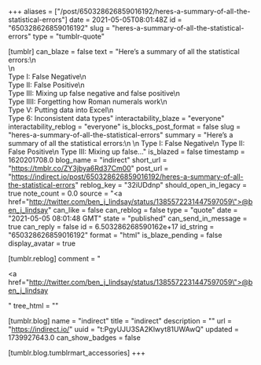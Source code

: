 +++
aliases = ["/post/650328626859016192/heres-a-summary-of-all-the-statistical-errors"]
date = 2021-05-05T08:01:48Z
id = "650328626859016192"
slug = "heres-a-summary-of-all-the-statistical-errors"
type = "tumblr-quote"

[tumblr]
can_blaze = false
text = "Here&rsquo;s a summary of all the statistical errors:\n<br/>\n<br/>Type I: False Negative\n<br/>Type II: False Positive\n<br/>Type III: Mixing up false negative and false positive\n<br/>Type IIII: Forgetting how Roman numerals work\n<br/>Type V: Putting data into Excel\n<br/>Type 6: Inconsistent data types"
interactability_blaze = "everyone"
interactability_reblog = "everyone"
is_blocks_post_format = false
slug = "heres-a-summary-of-all-the-statistical-errors"
summary = "Here’s a summary of all the statistical errors:\n \n Type I: False Negative\n Type II: False Positive\n Type III: Mixing up false..."
is_blazed = false
timestamp = 1620201708.0
blog_name = "indirect"
short_url = "https://tmblr.co/ZY3jbya6Rd37Cm00"
post_url = "https://indirect.io/post/650328626859016192/heres-a-summary-of-all-the-statistical-errors"
reblog_key = "32iUDdnp"
should_open_in_legacy = true
note_count = 0.0
source = "<a href=\"http://twitter.com/ben_j_lindsay/status/1385572231447597059\">@ben_j_lindsay</a>"
can_like = false
can_reblog = false
type = "quote"
date = "2021-05-05 08:01:48 GMT"
state = "published"
can_send_in_message = true
can_reply = false
id = 6.503286268590162e+17
id_string = "650328626859016192"
format = "html"
is_blaze_pending = false
display_avatar = true

[tumblr.reblog]
comment = "<p><a href=\"http://twitter.com/ben_j_lindsay/status/1385572231447597059\">@ben_j_lindsay</a></p>"
tree_html = ""

[tumblr.blog]
name = "indirect"
title = "indirect"
description = ""
url = "https://indirect.io/"
uuid = "t:PgyUJU3SA2Klwyt81UWAwQ"
updated = 1739927643.0
can_show_badges = false

[tumblr.blog.tumblrmart_accessories]
+++
